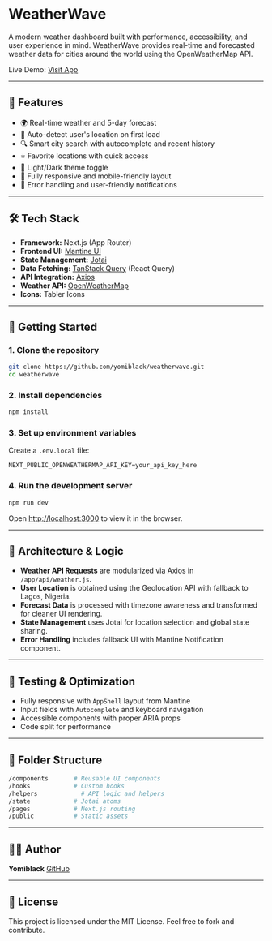 # WeatherWave

A modern weather dashboard built with performance, accessibility, and user experience in mind. WeatherWave provides real-time and forecasted weather data for cities around the world using the OpenWeatherMap API.

Live Demo: [Visit App](https://weatherwave-rho.vercel.app/) <!-- Add deployed Vercel link here -->

---

## 📌 Features

- 🌍 Real-time weather and 5-day forecast
- 📍 Auto-detect user's location on first load
- 🔍 Smart city search with autocomplete and recent history
- ⭐ Favorite locations with quick access
- 🌙 Light/Dark theme toggle
- 📱 Fully responsive and mobile-friendly layout
- 📡 Error handling and user-friendly notifications

---

## 🛠️ Tech Stack

- **Framework:** Next.js (App Router)
- **Frontend UI:** [Mantine UI](https://mantine.dev/)
- **State Management:** [Jotai](https://jotai.org/)
- **Data Fetching:** [TanStack Query](https://tanstack.com/query/latest) (React Query)
- **API Integration:** [Axios](https://axios-http.com/)
- **Weather API:** [OpenWeatherMap](https://openweathermap.org/api)
- **Icons:** Tabler Icons

---

## 🚀 Getting Started

### 1. Clone the repository

```bash
git clone https://github.com/yomiblack/weatherwave.git
cd weatherwave
```

### 2. Install dependencies

```bash
npm install
```

### 3. Set up environment variables

Create a `.env.local` file:

```env
NEXT_PUBLIC_OPENWEATHERMAP_API_KEY=your_api_key_here
```

### 4. Run the development server

```bash
npm run dev
```

Open [http://localhost:3000](http://localhost:3000) to view it in the browser.

---

## 🧠 Architecture & Logic

- **Weather API Requests** are modularized via Axios in `/app/api/weather.js`.
- **User Location** is obtained using the Geolocation API with fallback to Lagos, Nigeria.
- **Forecast Data** is processed with timezone awareness and transformed for cleaner UI rendering.
- **State Management** uses Jotai for location selection and global state sharing.
- **Error Handling** includes fallback UI with Mantine Notification component.

---

## 🧪 Testing & Optimization

- Fully responsive with `AppShell` layout from Mantine
- Input fields with `Autocomplete` and keyboard navigation
- Accessible components with proper ARIA props
- Code split for performance

---

## 📁 Folder Structure

```bash
/components       # Reusable UI components
/hooks            # Custom hooks
/helpers            # API logic and helpers
/state            # Jotai atoms
/pages            # Next.js routing
/public           # Static assets
```

---

## 🧑‍💼 Author

**Yomiblack**
[GitHub](https://github.com/yomiblack)

---

## 📄 License

This project is licensed under the MIT License. Feel free to fork and contribute.
